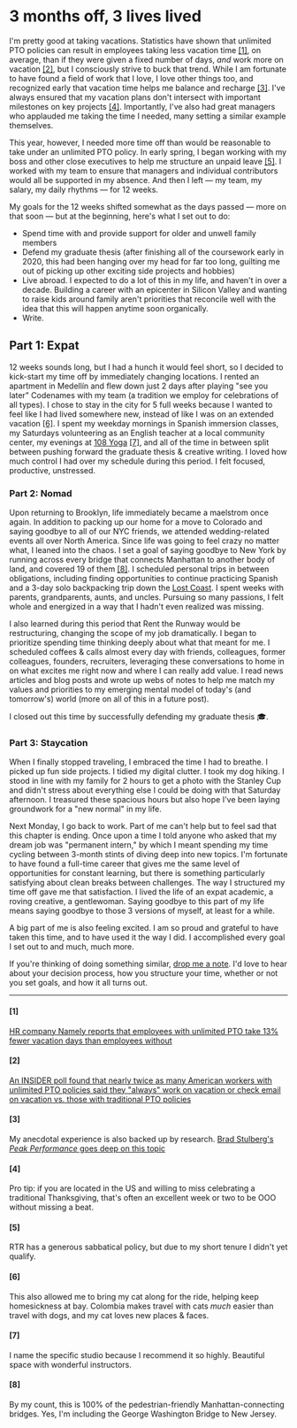 <!--
.. date: 2022-11-03 14:00:00 UTC-07:00
.. tags: sabbatical
-->

# 3 months off, 3 lives lived

I'm pretty good at taking vacations. Statistics have shown that unlimited PTO policies can result in employees taking less vacation time [[1]](#1), on average, than if they were given a fixed number of days, *and* work more on vacation [[2]](#2), but I consciously strive to buck that trend. While I am fortunate to have found a field of work that I love, I love other things too, and recognized early that vacation time helps me balance and recharge [[3]](#3). I've always ensured that my vacation plans don't intersect with important milestones on key projects [[4]](#4). Importantly, I've also had great managers who applauded me taking the time I needed, many setting a similar example themselves. 

This year, however, I needed more time off than would be reasonable to take under an unlimited PTO policy. In early spring, I began working with my boss and other close executives to help me structure an unpaid leave [[5]](#5). I worked with my team to ensure that managers and individual contributors would all be supported in my absence. And then I left — my team, my salary, my daily rhythms — for 12 weeks.

My goals for the 12 weeks shifted somewhat as the days passed — more on that soon — but at the beginning, here's what I set out to do:
- Spend time with and provide support for older and unwell family members 
- Defend my graduate thesis (after finishing all of the coursework early in 2020, this had been hanging over my head for far too long, guilting me out of picking up other exciting side projects and hobbies) 
- Live abroad. I expected to do a lot of this in my life, and haven't in over a decade. Building a career with an epicenter in Silicon Valley and wanting to raise kids around family aren't priorities that reconcile well with the idea that this will happen anytime soon organically.
- Write. 

## Part 1: Expat
12 weeks sounds long, but I had a hunch it would feel short, so I decided to kick-start my time off by immediately changing locations. I rented an apartment in Medellín and flew down just 2 days after playing "see you later" Codenames with my team (a tradition we employ for celebrations of all types). I chose to stay in the city for 5 full weeks because I wanted to feel like I had lived somewhere new, instead of like I was on an extended vacation [[6]](#6). I spent my weekday mornings in Spanish immersion classes, my Saturdays volunteering as an English teacher at a local community center, my evenings at [108 Yoga](https://108yogacolombia.com/) [[7]](#7), and all of the time in between split between pushing forward the graduate thesis & creative writing. I loved how much control I had over my schedule during this period. I felt focused, productive, unstressed. 

### Part 2: Nomad

Upon returning to Brooklyn, life immediately became a maelstrom once again. In addition to packing up our home for a move to Colorado and saying goodbye to all of our NYC friends, we attended wedding-related events all over North America. Since life was going to feel crazy no matter what, I leaned into the chaos. I set a goal of saying goodbye to New York by running across every bridge that connects Manhattan to another body of land, and covered 19 of them [[8]](#8). I scheduled personal trips in between obligations, including finding opportunities to continue practicing Spanish and a 3-day solo backpacking trip down the [Lost Coast](https://www.instagram.com/p/CjHKXlmpm0e/). I spent weeks with parents, grandparents, aunts, and uncles. Pursuing so many passions, I felt whole and energized in a way that I hadn't even realized was missing.

I also learned during this period that Rent the Runway would be restructuring, changing the scope of my job dramatically. I began to prioritize spending time thinking deeply about what that meant for me. I scheduled coffees & calls almost every day with friends, colleagues, former colleagues, founders, recruiters, leveraging these conversations to home in on what excites me right now and where I can really add value. I read news articles and blog posts and wrote up webs of notes to help me match my values and priorities to my emerging mental model of today's (and tomorrow's) world (more on all of this in a future post). 

I closed out this time by successfully defending my graduate thesis 🎓. 

### Part 3: Staycation

When I finally stopped traveling, I embraced the time I had to breathe. I picked up fun side projects. I tidied my digital clutter. I took my dog hiking. I stood in line with my family for 2 hours to get a photo with the Stanley Cup and didn't stress about everything else I could be doing with that Saturday afternoon. I treasured these spacious hours but also hope I've been laying groundwork for a "new normal" in my life.

Next Monday, I go back to work. Part of me can't help but to feel sad that this chapter is ending. Once upon a time I told anyone who asked that my dream job was "permanent intern," by which I meant spending my time cycling between 3-month stints of diving deep into new topics. I'm fortunate to have found a full-time career that gives me the same level of opportunities for constant learning, but there is something particularly satisfying about clean breaks between challenges. The way I structured my time off gave me that satisfaction. I lived the life of an expat academic, a roving creative, a gentlewoman. Saying goodbye to this part of my life means saying goodbye to those 3 versions of myself, at least for a while. 

A big part of me is also feeling excited. I am so proud and grateful to have taken this time, and to have used it the way I did. I accomplished every goal I set out to and much, much more. 

If you're thinking of doing something similar, [drop me a note](emilyweymouthbailey@gmail.com). I'd love to hear about your decision process, how you structure your time, whether or not you set goals, and how it all turns out. 


----------

#### [1]
[HR company Namely reports that employees with unlimited PTO take 13% fewer vacation days than employees without](https://blog.namely.com/unlimited-vacation-policy)
#### [2]
[An INSIDER poll found that nearly twice as many American workers with unlimited PTO policies said they "always" work on vacation or check email on vacation vs. those with traditional PTO policies](https://www.insider.com/people-with-unlimited-pto-policies-spend-every-vacation-working-2019-6#:~:text=The%20poll%20found%20that%2029,plans%2C%20the%20numbers%20are%20bleak.)
#### [3]
My anecdotal experience is also backed up by research. [Brad Stulberg's *Peak Performance* goes deep on this topic](https://www.bradstulberg.com/books)
#### [4]
Pro tip: if you are located in the US and willing to miss celebrating a traditional Thanksgiving, that's often an excellent week or two to be OOO without missing a beat.
#### [5]
RTR has a generous sabbatical policy, but due to my short tenure I didn't yet qualify.
#### [6] 
This also allowed me to bring my cat along for the ride, helping keep homesickness at bay. Colombia makes travel with cats *much* easier than travel with dogs, and my cat loves new places & faces.
#### [7] 
I name the specific studio because I recommend it so highly. Beautiful space with wonderful instructors.
#### [8] 
By my count, this is 100% of the pedestrian-friendly Manhattan-connecting bridges. Yes, I'm including the George Washington Bridge to New Jersey.
